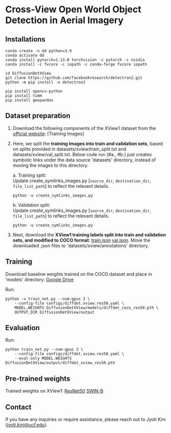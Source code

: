 # Cross-View Open World Object Detection in Aerial Imagery

## Installations
````
conda create -n dd python=3.9
conda activate dd
conda install pytorch=1.13.0 torchvision -c pytorch -c nvidia
conda install -c fvcore -c iopath -c conda-forge fvcore iopath
````
````
cd DiffusionDetXView
git clone https://github.com/facebookresearch/detectron2.git
python -m pip install -e detectron2
````
````
pip install opencv-python
pip install timm
pip install geopandas
````
## Dataset preparation
1. Download the following components of the XView1 dataset from the [official website](https://challenge.xviewdataset.org/download-links): [Training Images] <br>

2. Here, we split the **training images into train and validation sets**, based on splits provided in datasets/xview/train_split.txt and datasets/xview/val_split.txt. Below code run (#a., #b.) just creates symbolic links under the data source 'datasets' directory, instead of moving the images to this directory. <br>

    a. Training split: <br>
    Update create_symlinks_images.py [`source_dir`, `destination_dir`, `file_list_path`] to reflect the relevant details.<br>
    ````
    python -u create_symlinks_images.py 
    ````
    b. Validation split: <br>
    Update create_symlinks_images.py [`source_dir`, `destination_dir`, `file_list_path`] to reflect the relevant details.<br>
    ````
    python -u create_symlinks_images.py 
    ````

3. Next, download the **XView1 training labels split into train and validation sets, and modified to COCO format**: 
[train.json](https://drive.google.com/file/d/1-WtULLdnCUL73NuVCheM3cYZfwUB3hem/view?usp=drive_link) 
[val.json](https://drive.google.com/file/d/1IAMYfXmp3L3fzHp-vnN6bRp2BiHxf4ko/view?usp=drive_link).
Move the downloaded .json files to 'datasets/xview/annotations' directory.

## Training
Download baseline weights trained on the COCO dataset and place in 'models' directory: [Google Drive](https://drive.google.com/file/d/1Bd0K5aOqaNaRdQZNl30kzsbNRq4P_n00/view?usp=drive_link) <br>

Run:
````
python -u train_net.py --num-gpus 2 \
    --config-file configs/diffdet.xview.res50.yaml \
    MODEL.WEIGHTS DiffusionDetXView/models/diffdet_coco_res50.pth \
    OUTPUT_DIR DiffusionDetXView/output
````

## Evaluation 
Run:
````
python train_net.py --num-gpus 2 \
    --config-file configs/diffdet.xview.res50.yaml \
    --eval-only MODEL.WEIGHTS DiffusionDetXView/output/diffdet_xview_res50.pth
````

## Pre-trained weights
Trained weights on XView1: [ResNet50](https://drive.google.com/file/d/1Nz5KiudBO5PBc3hN1xaBIMF1exMRE2lV/view?usp=sharing) 
[SWIN-B](https://drive.google.com/file/d/1yTKCFWiY6YTUzA_Ep2Wwb5MWV20IHsaM/view?usp=sharing)
<br>


## Contact
If you have any inquiries or require assistance, please reach out to Jyoti Kini (jyoti.kini@ucf.edu).


